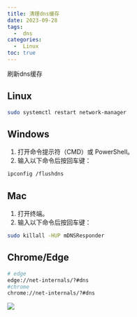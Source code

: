 ```yaml
---
title: 清理dns缓存
date: 2023-09-28
tags:
  -  dns
categories:
  -  Linux
toc: true
---
```


刷新dns缓存

<!-- more -->



## Linux

```bash
sudo systemctl restart network-manager
```

## Windows
1. 打开命令提示符（CMD）或 PowerShell。
2. 输入以下命令后按回车键：

```bash
ipconfig /flushdns
```

## Mac

1. 打开终端。
2. 输入以下命令后按回车键：

```bash
sudo killall -HUP mDNSResponder
```

## Chrome/Edge

```bash
# edge
edge://net-internals/?#dns
#chrome
chrome://net-internals/?#dns
```

![](https://hehunfan-1300293535.cos.ap-shanghai.myqcloud.com/img/2022/202310121634004.png)